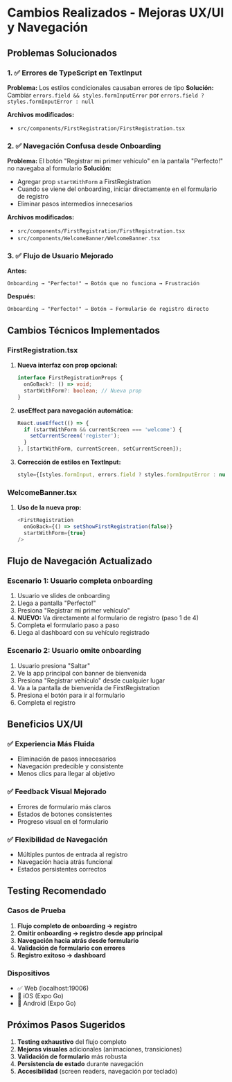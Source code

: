 # Cambios Realizados - Mejoras UX/UI y Navegación

## Problemas Solucionados

### 1. ✅ Errores de TypeScript en TextInput
**Problema:** Los estilos condicionales causaban errores de tipo
**Solución:** Cambiar `errors.field && styles.formInputError` por `errors.field ? styles.formInputError : null`

**Archivos modificados:**
- `src/components/FirstRegistration/FirstRegistration.tsx`

### 2. ✅ Navegación Confusa desde Onboarding
**Problema:** El botón "Registrar mi primer vehículo" en la pantalla "Perfecto!" no navegaba al formulario
**Solución:** 
- Agregar prop `startWithForm` a FirstRegistration
- Cuando se viene del onboarding, iniciar directamente en el formulario de registro
- Eliminar pasos intermedios innecesarios

**Archivos modificados:**
- `src/components/FirstRegistration/FirstRegistration.tsx`
- `src/components/WelcomeBanner/WelcomeBanner.tsx`

### 3. ✅ Flujo de Usuario Mejorado
**Antes:**
```
Onboarding → "Perfecto!" → Botón que no funciona → Frustración
```

**Después:**
```
Onboarding → "Perfecto!" → Botón → Formulario de registro directo
```

## Cambios Técnicos Implementados

### FirstRegistration.tsx
1. **Nueva interfaz con prop opcional:**
   ```typescript
   interface FirstRegistrationProps {
     onGoBack?: () => void;
     startWithForm?: boolean; // Nueva prop
   }
   ```

2. **useEffect para navegación automática:**
   ```typescript
   React.useEffect(() => {
     if (startWithForm && currentScreen === 'welcome') {
       setCurrentScreen('register');
     }
   }, [startWithForm, currentScreen, setCurrentScreen]);
   ```

3. **Corrección de estilos en TextInput:**
   ```typescript
   style={[styles.formInput, errors.field ? styles.formInputError : null]}
   ```

### WelcomeBanner.tsx
1. **Uso de la nueva prop:**
   ```typescript
   <FirstRegistration 
     onGoBack={() => setShowFirstRegistration(false)} 
     startWithForm={true} 
   />
   ```

## Flujo de Navegación Actualizado

### Escenario 1: Usuario completa onboarding
1. Usuario ve slides de onboarding
2. Llega a pantalla "Perfecto!"
3. Presiona "Registrar mi primer vehículo"
4. **NUEVO:** Va directamente al formulario de registro (paso 1 de 4)
5. Completa el formulario paso a paso
6. Llega al dashboard con su vehículo registrado

### Escenario 2: Usuario omite onboarding
1. Usuario presiona "Saltar"
2. Ve la app principal con banner de bienvenida
3. Presiona "Registrar vehículo" desde cualquier lugar
4. Va a la pantalla de bienvenida de FirstRegistration
5. Presiona el botón para ir al formulario
6. Completa el registro

## Beneficios UX/UI

### ✅ Experiencia Más Fluida
- Eliminación de pasos innecesarios
- Navegación predecible y consistente
- Menos clics para llegar al objetivo

### ✅ Feedback Visual Mejorado
- Errores de formulario más claros
- Estados de botones consistentes
- Progreso visual en el formulario

### ✅ Flexibilidad de Navegación
- Múltiples puntos de entrada al registro
- Navegación hacia atrás funcional
- Estados persistentes correctos

## Testing Recomendado

### Casos de Prueba
1. **Flujo completo de onboarding → registro**
2. **Omitir onboarding → registro desde app principal**
3. **Navegación hacia atrás desde formulario**
4. **Validación de formulario con errores**
5. **Registro exitoso → dashboard**

### Dispositivos
- ✅ Web (localhost:19006)
- 📱 iOS (Expo Go)
- 🤖 Android (Expo Go)

## Próximos Pasos Sugeridos

1. **Testing exhaustivo** del flujo completo
2. **Mejoras visuales** adicionales (animaciones, transiciones)
3. **Validación de formulario** más robusta
4. **Persistencia de estado** durante navegación
5. **Accesibilidad** (screen readers, navegación por teclado)